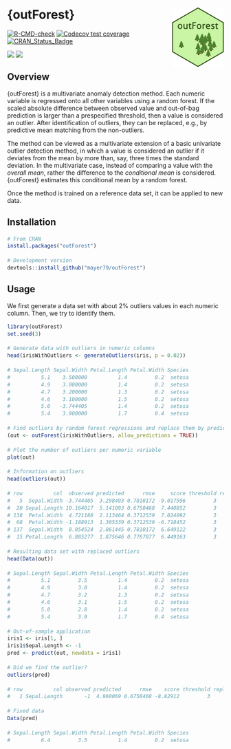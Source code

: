# {outForest} <a href='https://github.com/mayer79/outForest'><img src='man/figures/logo.png' align="right" height="139" /></a>

<!-- badges: start -->

[![R-CMD-check](https://github.com/mayer79/outForest/actions/workflows/R-CMD-check.yaml/badge.svg)](https://github.com/mayer79/outForest/actions/workflows/R-CMD-check.yaml)
[![Codecov test coverage](https://codecov.io/gh/mayer79/outForest/graph/badge.svg)](https://app.codecov.io/gh/mayer79/outForest)
[![CRAN_Status_Badge](https://www.r-pkg.org/badges/version/outForest)](https://cran.r-project.org/package=outForest)

[![](https://cranlogs.r-pkg.org/badges/outForest)](https://cran.r-project.org/package=outForest) 
[![](https://cranlogs.r-pkg.org/badges/grand-total/outForest?color=orange)](https://cran.r-project.org/package=outForest)

<!-- badges: end -->

## Overview

{outForest} is a multivariate anomaly detection method. Each numeric variable is regressed onto all other variables using a random forest. If the scaled absolute difference between observed value and out-of-bag prediction is larger than a prespecified threshold, then a value is considered an outlier. After identification of outliers, they can be replaced, e.g., by predictive mean matching from the non-outliers.

The method can be viewed as a multivariate extension of a basic univariate outlier detection method, in which a value is considered an outlier if it deviates from the mean by more than, say, three times the standard deviation. In the multivariate case, instead of comparing a value with the *overall mean*, rather the difference to the *conditional mean* is considered. {outForest} estimates this conditional mean by a random forest.

Once the method is trained on a reference data set, it can be applied to new data.

## Installation

```r
# From CRAN
install.packages("outForest")

# Development version
devtools::install_github("mayer79/outForest")
```

## Usage

We first generate a data set with about 2% outliers values in each numeric column. Then, we try to identify them.

``` r
library(outForest)
set.seed(3)

# Generate data with outliers in numeric columns
head(irisWithOutliers <- generateOutliers(iris, p = 0.02))

# Sepal.Length Sepal.Width Petal.Length Petal.Width Species
#          5.1    3.500000          1.4         0.2  setosa
#          4.9    3.000000          1.4         0.2  setosa
#          4.7    3.200000          1.3         0.2  setosa
#          4.6    3.100000          1.5         0.2  setosa
#          5.0   -3.744405          1.4         0.2  setosa
#          5.4    3.900000          1.7         0.4  setosa
 
# Find outliers by random forest regressions and replace them by predictive mean matching
(out <- outForest(irisWithOutliers, allow_predictions = TRUE))

# Plot the number of outliers per numeric variable
plot(out)

# Information on outliers
head(outliers(out))

# row          col  observed predicted      rmse     score threshold replacement
#   5  Sepal.Width -3.744405  3.298493 0.7810172 -9.017596         3         2.8
#  20 Sepal.Length 10.164017  5.141093 0.6750468  7.440852         3         5.4
# 138  Petal.Width  4.721186  2.113464 0.3712539  7.024092         3         2.1
#  68  Petal.Width -1.188913  1.305339 0.3712539 -6.718452         3         1.2
# 137  Sepal.Width  8.054524  2.861445 0.7810172  6.649122         3         2.9
#  15 Petal.Length  6.885277  1.875646 0.7767877  6.449163         3         1.3

# Resulting data set with replaced outliers
head(Data(out))

# Sepal.Length Sepal.Width Petal.Length Petal.Width Species
#          5.1         3.5          1.4         0.2  setosa
#          4.9         3.0          1.4         0.2  setosa
#          4.7         3.2          1.3         0.2  setosa
#          4.6         3.1          1.5         0.2  setosa
#          5.0         2.8          1.4         0.2  setosa
#          5.4         3.9          1.7         0.4  setosa

# Out-of-sample application
iris1 <- iris[1, ]
iris1$Sepal.Length <- -1
pred <- predict(out, newdata = iris1)

# Did we find the outlier?
outliers(pred)

# row          col observed predicted      rmse    score threshold replacement
#   1 Sepal.Length       -1  4.960069 0.6750468 -8.82912         3         6.4

# Fixed data
Data(pred)

# Sepal.Length Sepal.Width Petal.Length Petal.Width Species
#          6.4         3.5          1.4         0.2  setosa
```

